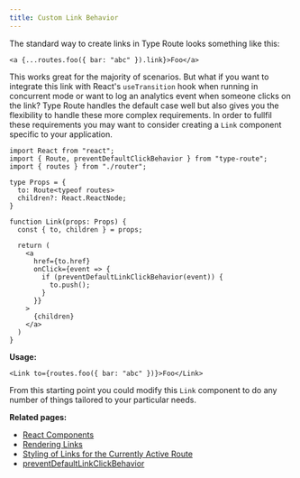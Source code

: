 ```yaml
---
title: Custom Link Behavior
---
```


The standard way to create links in Type Route looks something like this:

```tsx
<a {...routes.foo({ bar: "abc" }).link}>Foo</a>
```

This works great for the majority of scenarios. But what if you want to integrate this link with React's `useTransition` hook when running in concurrent mode or want to log an analytics event when someone clicks on the link? Type Route handles the default case well but also gives you the flexibility to handle these more complex requirements. In order to fullfil these requirements you may want to consider creating a `Link` component specific to your application.

```tsx
import React from "react";
import { Route, preventDefaultClickBehavior } from "type-route";
import { routes } from "./router";

type Props = {
  to: Route<typeof routes>
  children?: React.ReactNode;
}

function Link(props: Props) {
  const { to, children } = props;

  return (
    <a
      href={to.href}
      onClick={event => {
        if (preventDefaultLinkClickBehavior(event)) {
          to.push();
        }
      }}
    >
      {children}
    </a>
  )
}
```

**Usage:**

```tsx
<Link to={routes.foo({ bar: "abc" })}>Foo</Link>
```

From this starting point you could modify this `Link` component to do any number of things tailored to your particular needs.

**Related pages:**

- [React Components](./react-components.md)
- [Rendering Links](./rendering-links.md)
- [Styling of Links for the Currently Active Route](./styling-active-route-link.md)
- [preventDefaultLinkClickBehavior](../api-reference/miscellaneous/prevent-default-link-click-behavior.md)

